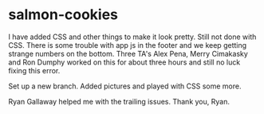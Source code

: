 # salmon-cookies 

I have added CSS and other things to make it look pretty. Still not done with CSS. 
There is some trouble with app js in the footer and we keep getting strange numbers on the bottom. Three TA's Alex Pena, Merry Cimakasky and Ron Dumphy worked on this for about three hours and still no luck fixing this error.  

Set up a new branch. Added pictures and played with CSS some more. 

Ryan Gallaway helped me with the trailing issues. Thank you, Ryan.
